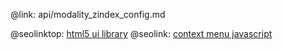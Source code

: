 @link: api/modality_zindex_config.md

@seolinktop: [html5 ui library](https://webix.com)
@seolink: [context menu javascript](https://webix.com/widget/contextmenu/)